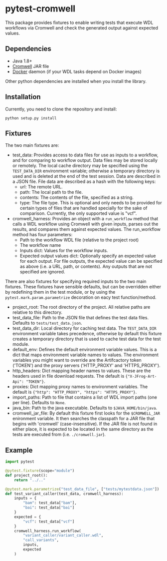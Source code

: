 # pytest-cromwell

This package provides fixtures to enable writing tests that execute WDL workflows via Cromwell and check the generated output against expected values.

## Dependencies

* Java 1.8+
* [Cromwell](https://github.com/broadinstitute/cromwell/releases/tag/38) JAR file
* [Docker](https://www.docker.com/get-started) daemon (if your WDL tasks depend on Docker images)

Other python dependencies are installed when you install the library.


## Installation

Currently, you need to clone the repository and install:

```
python setup.py install
```

## Fixtures

The two main fixtures are:

* test_data: Provides access to data files for use as inputs to a workflow, and for comparing to workflow output. Data files may be stored locally or remotely. The local cache directory may be specified using the `TEST_DATA_DIR` environment variable; otherwise a temporary directory is used and is deleted at the end of the test session. Data are described in a JSON file. File data are described as a hash with the following keys:
    * url: The remote URL.
    * path: The local path to the file.
    * contents: The contents of the file, specified as a string.
    * type: The file type. This is optional and only needs to be provided for certain types of files that are handled specially for the sake of comparison. Currently, the only supported value is "vcf".
* cromwell_harness: Provides an object with a `run_workflow` method that calls a WDL workflow using Cromwell with given inputs, parses out the results, and compares them against expected values. The run_workflow method has four parameters:
    * Path to the workflow WDL file (relative to the project root)
    * The workflow name
    * Inputs dict: Values for the workflow inputs.
    * Expected output values dict: Optionally specify an expected value for each output. For file outputs, the expected value can be specified as above (i.e. a URL, path, or contents). Any outputs that are not specified are ignored.

There are also fixtures for specifying required inputs to the two main fixtures. These fixtures have sensible defaults, but can be overridden either by redefining them in the test module, or by using the `pytest.mark.param.parametrize` decoration on eacy test function/method.

* project_root: The root directory of the project. All relative paths are relative to this directory.
* test_data_file: Path to the JSON file that defines the test data files. Defaults to `tests/test_data.json`.
* test_data_dir: Local directory for caching test data. The `TEST_DATA_DIR` environment variable takes precedence, otherwise by default this fixture creates a temporary directory that is used to cache test data for the test module.
* default_env: Defines the default environment variable values. This is a dict that maps environment variable names to values. The environment variables you might want to override are the Artifcactory token ('TOKEN') and the proxy servers ('HTTP_PROXY' and 'HTTPS_PROXY').
* http_headers: Dict mapping header names to values. These are the headers used in file download requests. The default is `{"X-JFrog-Art-Api": "TOKEN"}`.
* proxies: Dict mapping proxy names to environment variables. The default is `{"http": "HTTP_PROXY", "https": "HTTPS_PROXY"}`.
* import_paths: Path to file that contains a list of WDL import paths (one per line). Defaults to `None`.
* java_bin: Path to the java executable. Defaults to `$JAVA_HOME/bin/java`.
* cromwell_jar_file: By default this fixture first looks for the `$CROMWELL_JAR` enironment variable. It then searches the classpath for a JAR file that begins with 'cromwell' (case-insensitive). If the JAR file is not found in either place, it is expected to be located in the same directory as the tests are executed from (i.e. `./cromwell.jar`).


## Example

```python
import pytest

@pytest.fixture(scope="module")
def project_root():
    return "../.."

@pytest.mark.parametrize("test_data_file", ["tests/mytestdata.json"])
def test_variant_caller(test_data, cromwell_harness):
    inputs = {
        "bam": test_data["bam"],
        "bai": test_data["bai"]
    }
    expected = {
        "vcf": test_data["vcf"]
    }
    cromwell_harness.run_workflow(
        "variant_caller/variant_caller.wdl",
        "call_variants",
        inputs,
        expected
    )
```
